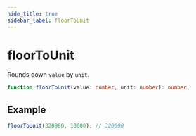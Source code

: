 ```yaml
---
hide_title: true
sidebar_label: floorToUnit
---
```


# floorToUnit

Rounds down `value` by `unit`.

```typescript
function floorToUnit(value: number, unit: number): number;
```

## Example

```typescript
floorToUnit(320980, 10000); // 320000
```
